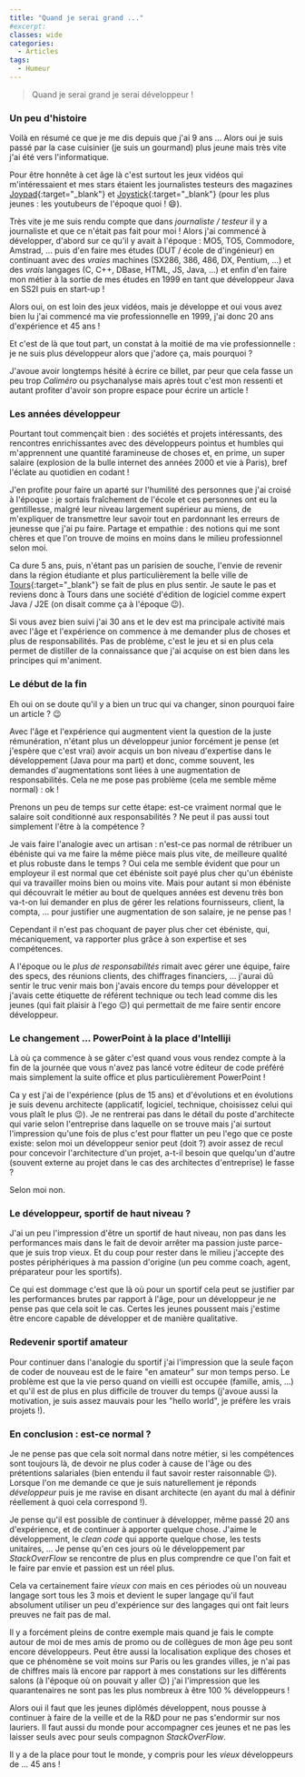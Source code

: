 ```yaml
---
title: "Quand je serai grand ..."
#excerpt: 
classes: wide
categories:
  - Articles
tags:
  - Humeur 
---
```

> Quand je serai grand je serai développeur !

### Un peu d'histoire
Voilà en résumé ce que je me dis depuis que j'ai 9 ans ... Alors oui je suis passé par la case cuisinier (je suis un gourmand) plus jeune mais très vite j'ai été vers l'informatique.

Pour être honnête à cet âge là c'est surtout les jeux vidéos qui m'intéressaient et mes stars étaient les journalistes testeurs des magazines [Joypad](https://fr.wikipedia.org/wiki/Joypad_(magazine)){:target="_blank"} et [Joystick](https://fr.wikipedia.org/wiki/Joystick_(magazine)){:target="_blank"} (pour les plus jeunes : les youtubeurs de l'époque quoi ! :smile:).

Très vite je me suis rendu compte que dans *journaliste / testeur* il y a journaliste et que ce n'était pas fait pour moi !
Alors j'ai commencé à développer, d'abord sur ce qu'il y avait à l'époque : MO5, TO5, Commodore, Amstrad, ... puis d'en faire mes études (DUT / école de d'ingénieur) en continuant avec des *vraies* machines (SX286, 386, 486, DX, Pentium, ...) et des *vrais* langages (C, C++, DBase, HTML, JS, Java, ...) et enfin d'en faire mon métier à la sortie de mes études en 1999 en tant que développeur Java en SS2I puis en start-up !

Alors oui, on est loin des jeux vidéos, mais je développe et oui vous avez bien lu j'ai commencé ma vie professionnelle en 1999, j'ai donc 20 ans d'expérience et 45 ans !

Et c'est de là que tout part, un constat à la moitié de ma vie professionnelle : je ne suis plus développeur alors que j'adore ça, mais pourquoi ?

J'avoue avoir longtemps hésité à écrire ce billet, par peur que cela fasse un peu trop *Caliméro* ou psychanalyse mais après tout c'est mon ressenti et autant profiter d'avoir son propre espace pour écrire un article !

### Les années développeur
Pourtant tout commençait bien : des sociétés et projets intéressants, des rencontres enrichissantes avec des développeurs pointus et humbles qui m'apprennent une quantité faramineuse de choses et, en prime, un super salaire (explosion de la bulle internet des années 2000 et vie à Paris), bref l'éclate au quotidien en codant !

J'en profite pour faire un aparté sur l'humilité des personnes que j'ai croisé à l'époque : je sortais fraîchement de l'école et ces personnes ont eu la gentillesse, malgré leur niveau largement supérieur au miens, de m'expliquer de transmettre leur savoir tout en pardonnant les erreurs de jeunesse que j'ai pu faire. Partage et empathie : des notions qui me sont chères et que l'on trouve de moins en moins dans le milieu professionnel selon moi. 

Ca dure 5 ans, puis, n'étant pas un parisien de souche, l'envie de revenir dans la région étudiante et plus particulièrement la belle ville de [Tours](https://www.tours.fr/){:target="_blank"} se fait de plus en plus sentir. Je saute le pas et reviens donc à Tours dans une société d'édition de logiciel comme expert Java / J2E (on disait comme ça à l'époque :wink:).

Si vous avez bien suivi j'ai 30 ans et le dev est ma principale activité mais avec l'âge et l'expérience on commence à me demander plus de choses et plus de responsabilités. Pas de problème, c'est le jeu et si en plus cela permet de distiller de la connaissance que j'ai acquise on est bien dans les principes qui m'animent.

### Le début de la fin
Eh oui on se doute qu'il y a bien un truc qui va changer, sinon pourquoi faire un article ? :wink:

Avec l'âge et l'expérience qui augmentent vient la question de la juste rémunération, n'étant plus un développeur junior forcément je pense (et j'espère que c'est vrai) avoir acquis un bon niveau d'expertise dans le développement (Java pour ma part) et donc, comme souvent, les demandes d'augmentations sont liées à une augmentation de responsabilités. Cela ne me pose pas problème (cela me semble même normal) : ok !

Prenons un peu de temps sur cette étape: est-ce vraiment normal que le salaire soit conditionné aux responsabilités ? Ne peut il pas aussi tout simplement l'être à la compétence ? 

Je vais faire l'analogie avec un artisan : n'est-ce pas normal de rétribuer un ébéniste qui va me faire la même pièce mais plus vite, de meilleure qualité et plus robuste dans le temps ? Oui cela me semble évident que pour un employeur il est normal que cet ébéniste soit payé plus cher qu'un ébéniste qui va travailler moins bien ou moins vite. Mais pour autant si mon ébéniste qui découvrait le métier au bout de quelques années est devenu très bon va-t-on lui demander en plus de gérer les relations fournisseurs, client, la compta, ... pour justifier une augmentation de son salaire, je ne pense pas !

Cependant il n'est pas choquant de payer plus cher cet ébéniste, qui, mécaniquement, va rapporter plus grâce à son expertise et ses compétences.

A l'époque ou le *plus de responsabilités* rimait avec gérer une équipe, faire des specs, des réunions clients, des chiffrages financiers, ... j'aurai dû sentir le truc venir mais bon j'avais encore du temps pour développer et j'avais cette étiquette de référent technique ou tech lead comme dis les jeunes (qui fait plaisir à l'ego :wink:) qui permettait de me faire sentir encore développeur.

### Le changement ... PowerPoint à la place d'Intelliji
Là où ça commence à se gâter c'est quand vous vous rendez compte à la fin de la journée que vous n'avez pas lancé votre éditeur de code préféré mais simplement la suite office et plus particulièrement PowerPoint !

Ca y est j'ai de l'expérience (plus de 15 ans) et d'évolutions et en évolutions je suis devenu architecte (applicatif, logiciel, technique, choisissez celui qui vous plaît le plus :wink:). Je ne rentrerai pas dans le détail du poste d'architecte qui varie selon l'entreprise dans laquelle on se trouve mais j'ai surtout l'impression qu'une fois de plus c'est pour flatter un peu l'ego que ce poste existe: selon moi un développeur senior peut (doit ?) avoir assez de recul pour concevoir l'architecture d'un projet, a-t-il besoin que quelqu'un d'autre (souvent externe au projet dans le cas des architectes d'entreprise) le fasse ?

Selon moi non.

### Le développeur, sportif de haut niveau ?
J'ai un peu l'impression d'être un sportif de haut niveau, non pas dans les performances mais dans le fait de devoir arrêter ma passion juste parce-que je suis trop vieux. Et du coup pour rester dans le milieu j'accepte des postes périphériques à ma passion d'origine (un peu comme coach, agent, préparateur pour les sportifs).

Ce qui est dommage c'est que là où pour un sportif cela peut se justifier par les performances brutes par rapport à l'âge, pour un développeur je ne pense pas que cela soit le cas. Certes les jeunes poussent mais j'estime être encore capable de développer et de manière qualitative.

### Redevenir sportif amateur
Pour continuer dans l'analogie du sportif j'ai l'impression que la seule façon de coder de nouveau est de le faire "en amateur" sur mon temps perso. Le problème est que la vie perso quand on vieilli est occupée (famille, amis, ...) et qu'il est de plus en plus difficile de trouver du temps (j'avoue aussi la motivation, je suis assez mauvais pour les "hello world", je préfère les vrais projets !).

### En conclusion : est-ce normal ?
Je ne pense pas que cela soit normal dans notre métier, si les compétences sont toujours là, de devoir ne plus coder à cause de l'âge ou des prétentions salariales (bien entendu il faut savoir rester raisonnable :wink:).
Lorsque l'on me demande ce que je suis naturellement je réponds *développeur* puis je me ravise en disant architecte (en ayant du mal à définir réellement à quoi cela correspond !).

Je pense qu'il est possible de continuer à développer, même passé 20 ans d'expérience, et de continuer à apporter quelque chose. J'aime le développement, le *clean code* qui apporte quelque chose, les tests unitaires, ... Je pense qu'en ces jours où le développement par *StackOverFlow* se rencontre de plus en plus comprendre ce que l'on fait et le faire par envie et passion est un réel plus.

Cela va certainement faire *vieux con* mais en ces périodes où un nouveau langage sort tous les 3 mois et devient le super langage qu'il faut absolument utiliser un peu d'expérience sur des langages qui ont fait leurs preuves ne fait pas de mal.

Il y a forcément pleins de contre exemple mais quand je fais le compte autour de moi de mes amis de promo ou de collègues de mon âge peu sont encore développeurs. Peut être aussi la localisation explique des choses et que ce phénomène se voit moins sur Paris ou les grandes villes, je n'ai pas de chiffres mais là encore par rapport à mes constations sur les différents salons (à l'époque où on pouvait y aller :wink:) j'ai l'impression que les quarantenaires ne sont pas les plus nombreux à être 100 % développeurs !

Alors oui il faut que les jeunes diplômés développent, nous pousse à continuer à faire de la veille et de la R&D pour ne pas s'endormir sur nos lauriers. Il faut aussi du monde pour accompagner ces jeunes et ne pas les laisser seuls avec pour seuls compagnon *StackOverFlow*.

Il y a de la place pour tout le monde, y compris pour les *vieux* développeurs de ... 45 ans !
